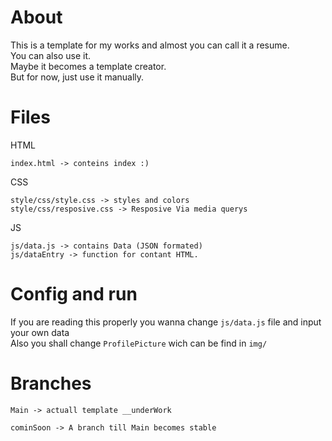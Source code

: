 # About
This is a template for my works and almost you can call it a resume.
<br>
You can also use it. <br>
Maybe it becomes a template creator. <br>
But for now, just use it manually.
# Files
HTML
```
index.html -> conteins index :)
```
CSS
```
style/css/style.css -> styles and colors
style/css/resposive.css -> Resposive Via media querys 
```
JS
```
js/data.js -> contains Data (JSON formated)
js/dataEntry -> function for contant HTML.
```
# Config and run
If you are reading this properly you wanna change ```js/data.js``` file and input your own data
<br>
Also you shall change ```ProfilePicture``` wich can be find in ```img/```

# Branches
```
Main -> actuall template __underWork
```
```
cominSoon -> A branch till Main becomes stable
```





